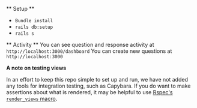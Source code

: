 ** Setup **
* `Bundle install`
* `rails db:setup`
* `rails s`

** Activity **
You can see question and response activity at `http://localhost:3000/dashboard`
You can create new questions at `http://localhost:3000`

**A note on testing views**

In an effort to keep this repo simple to set up and run, we have not added any tools for integration testing, such as Capybara. If you do want to make assertions about what is rendered, it may be helpful to use [Rspec's `render_views` macro](https://relishapp.com/rspec/rspec-rails/v/3-9/docs/controller-specs/render-views#render-views-on-and-off-in-nested-groups).
